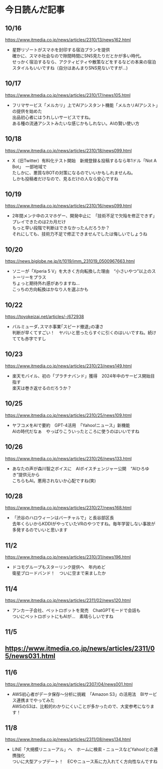 # 今日読んだ記事

## 10/16
https://www.itmedia.co.jp/news/articles/2310/13/news162.html
 - 星野リゾートがスマホを封印する宿泊プランを提供<br>
確かに、スマホ社会なので隙間時間にSNS見たりだとかが多い時代。<br>
せっかく宿泊するなら、アクティビティや散策などをするなどの本来の宿泊スタイルもいいですね（自分はあんまりSNS見ないですが…)

## 10/17
https://www.itmedia.co.jp/news/articles/2310/17/news105.html
 - フリマサービス「メルカリ」上でAIアシスタント機能「メルカリAIアシスト」の提供を始めた<br>
出品初心者にはうれしいサービスですね。<br>
ある種の流通アシストみたいな感じかもしれない。AIの賢い使い方

## 10/18
https://www.itmedia.co.jp/news/articles/2310/18/news099.html
 - X（旧Twitter）有料化テスト開始　新規登録＆投稿するなら年1ドル「Not A Bot」　一部地域で<br>
 たしかに、悪質なBOTの対策になるのでいいかもしれませんね。<br>
 しかも投稿者だけなので、見るだけの人なら安心ですね

## 10/19
https://www.itmedia.co.jp/news/articles/2310/16/news099.html
 - 2年間メンテ中のスマホゲー、開発中止に　「技術不足で欠陥を修正できず」　プレイできたのは2カ月だけ<br>
 もっと早い段階で判断はできなかったんだろうか？<br>
 それにしても、技術力不足で修正できませんでしたは悔しいでしょうね

## 10/20
https://news.biglobe.ne.jp/it/1019/imm_231019_0500967663.html
 - ソニーが「Xperia 5 V」を大きく方向転換した理由　“小さいやつ”以上のストーリーをプラス<br>
ちょっと期待外れ感がありますね…<br>
こっちの方向転換はかなり人を選ぶかも

## 10/22
https://toyokeizai.net/articles/-/672938
 - バルミューダ､スマホ事業｢スピード撤退｣の凄さ<br>
 判断が早くてすごい！　ヤバいと思ったらすぐに引くのはいいですね。続けてても赤字ですし

## 10/23
https://www.itmedia.co.jp/news/articles/2310/23/news149.html
 - 楽天モバイル、初の「プラチナバンド」獲得　2024年中のサービス開始目指す<br>
楽天は巻き返せるのだろうか？

## 10/25
https://www.itmedia.co.jp/news/articles/2310/25/news109.html
 - ヤフコメをAIで要約　GPT-4活用　「Yahoo!ニュース」新機能<br>
 AIの時代だなぁ　やっぱりこういったところに使うのはいいですね

## 10/26
https://www.itmedia.co.jp/news/articles/2310/26/news133.html
 - あなたの声が森川智之ボイスに　AIボイスチェンジャー公開　“AIひろゆき”提供元から<br>
 こちらもAI。悪用されないか心配ですね(笑)

## 10/28
https://www.itmedia.co.jp/news/articles/2310/27/news168.html
 - 「渋谷のハロウィーンはバーチャルで」と長谷部区長<br>
去年くらいからKDDIがやっていたVRのやつですね。毎年学習しない事故が多発するのでいいと思います

## 11/2
https://www.itmedia.co.jp/news/articles/2310/31/news196.html
 - ドコモグループもスターリンク提供へ　年内めど<br>
衛星ブロードバンド！　ついに空まで来ましたか

## 11/4
https://www.itmedia.co.jp/news/articles/2311/02/news120.html
 - アンカー子会社、ペットロボットを発売　ChatGPTモードで会話も<br>
 ついにペットロボットにもAIが…　素晴らしいですね

## 11/5
https://www.itmedia.co.jp/news/articles/2311/05/news031.html
 - 

## 11/6
https://www.itmedia.co.jp/news/articles/2307/04/news001.html
 - AWS初心者がデータ保存～分析に挑戦　「Amazon S3」の活用法　BIサービス連携までやってみた<br>
 AWSのS3は、比較的わかりにくいことが多かったので、大変参考になります！

## 11/8
https://www.itmedia.co.jp/news/articles/2311/08/news134.html
 - LINE「大規模リニューアル」へ　ホームに検索・ニュースなどYahoo!との連携強化<br>
 ついに大型アップデート！　ECやニュース系に力入れてく方向性なんですね

